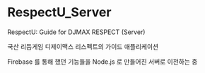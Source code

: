 # RespectU_Server
RespectU: Guide for DJMAX RESPECT (Server)

국산 리듬게임 디제이맥스 리스펙트의 가이드 애플리케이션

Firebase 를 통해 했던 기능들을 Node.js 로 만들어진 서버로 이전하는 중
